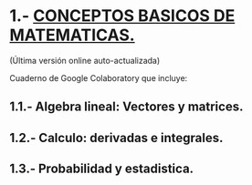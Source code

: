# 1.- [CONCEPTOS BASICOS DE MATEMATICAS.](https://colab.research.google.com/drive/17YGIaSmzGOhdDc6dwgIwfyuq7dTF_VZ2)  
(Última versión online auto-actualizada)  

Cuaderno de Google Colaboratory que incluye:

## 1.1.- Algebra lineal: Vectores y matrices.
## 1.2.- Calculo: derivadas e integrales.
## 1.3.- Probabilidad y estadistica.
